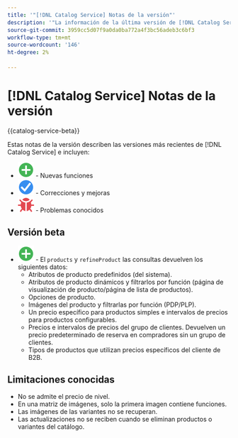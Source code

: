 ```yaml
---
title: '"[!DNL Catalog Service] Notas de la versión"'
description: '"La información de la última versión de [!DNL Catalog Service] para Adobe Commerce".'
source-git-commit: 3959cc5d07f9a0da0ba772a4f3bc56adeb3c6bf3
workflow-type: tm+mt
source-wordcount: '146'
ht-degree: 2%

---
```



# [!DNL Catalog Service] Notas de la versión

{{catalog-service-beta}}

Estas notas de la versión describen las versiones más recientes de [!DNL Catalog Service] e incluyen:

* ![Nuevo](../assets/new.svg) - Nuevas funciones
* ![Corrección](../assets/fix.svg) - Correcciones y mejoras
* ![Error](../assets/bug.svg) - Problemas conocidos

## Versión beta

* ![Nuevo](../assets/new.svg) - El `products` y `refineProduct` las consultas devuelven los siguientes datos:
   * Atributos de producto predefinidos (del sistema).
   * Atributos de producto dinámicos y filtrarlos por función (página de visualización de producto/página de lista de productos).
   * Opciones de producto.
   * Imágenes del producto y filtrarlas por función (PDP/PLP).
   * Un precio específico para productos simples e intervalos de precios para productos configurables.
   * Precios e intervalos de precios del grupo de clientes. Devuelven un precio predeterminado de reserva en compradores sin un grupo de clientes.
   * Tipos de productos que utilizan precios específicos del cliente de B2B.

## Limitaciones conocidas

* No se admite el precio de nivel.
* En una matriz de imágenes, solo la primera imagen contiene funciones.
* Las imágenes de las variantes no se recuperan.
* Las actualizaciones no se reciben cuando se eliminan productos o variantes del catálogo.
